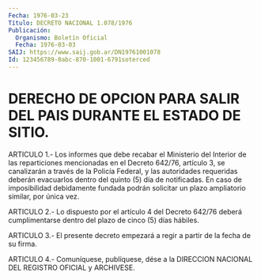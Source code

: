 ```yaml
---
Fecha: 1976-03-23
Título: DECRETO NACIONAL 1.078/1976
Publicación:
  Organismo: Boletín Oficial
  Fecha: 1976-03-03
SAIJ: https://www.saij.gob.ar/DN19761001078
Id: 123456789-0abc-870-1001-6791soterced
---
```

# DERECHO DE OPCION PARA SALIR DEL PAIS DURANTE EL ESTADO DE SITIO.

<a id="1"></a>
ARTICULO  1.-  Los informes que debe recabar el Ministerio del Interior de las reparticiones  mencionadas  en  el  Decreto 642/76, artículo  3, se canalizarán a través de la Policía Federal,  y  las autoridades  requeridas  deberán  evacuarlos  dentro del quinto (5) día  de  notificadas. En caso de imposibilidad debidamente  fundada podrán solicitar  un  plazo  ampliatorio  similar,  por  única vez.

<a id="2"></a>
ARTICULO 2.- Lo dispuesto por el artículo 4 del Decreto 642/76 deberá  cumplimentarse  dentro del plazo de cinco (5) días hábiles.

<a id="3"></a>
ARTICULO  3.- El presente decreto empezará a regir a partir de la fecha de su firma.

<a id="4"></a>
ARTICULO  4.-  Comuníquese,  publíquese,  dése  a la DIRECCION NACIONAL DEL REGISTRO OFICIAL y ARCHIVESE.